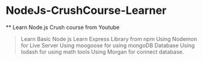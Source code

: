 # NodeJs-CrushCourse-Learner
** Learn Node.js Crush course from Youtube
> Learn Basic Node js
> Learn Express Library from npm
> Using Nodemon for Live Server
> Using moogoose for using mongoDB Database
> Using lodash for using math tools
> Using Morgan for connect database.